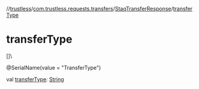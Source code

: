 //[trustless](../../../index.md)/[com.trustless.requests.transfers](../index.md)/[StaqTransferResponse](index.md)/[transferType](transfer-type.md)

# transferType

[]\

@SerialName(value = &quot;TransferType&quot;)

val [transferType](transfer-type.md): [String](https://kotlinlang.org/api/latest/jvm/stdlib/kotlin/-string/index.html)
